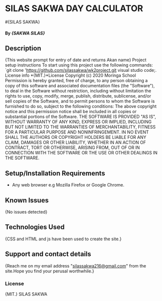 # SILAS SAKWA DAY CALCULATOR
#{SILAS SAKWA}
#### By *{SAKWA SILAS}*
## Description
{This website prompt for entry of date and returns Akan name}
Project setup instructions
To start using this project use the following commands:
`git clone 'https://github.com/silassakwa/wk2project.git
visual studio code;.
License info
*{MIT.}*License
Copyright (c) 2020 Moringa School
Permission is hereby granted, free of charge, to any person obtaining a copy of this software and associated documentation files (the "Software"), to deal in the Software without restriction, including without limitation the rights to use, copy, modify, merge, publish, distribute, sublicense, and/or sell copies of the Software, and to permit persons to whom the Software is furnished to do so, subject to the following conditions:
The above copyright notice and this permission notice shall be included in all copies or substantial portions of the Software.
THE SOFTWARE IS PROVIDED "AS IS", WITHOUT WARRANTY OF ANY KIND, EXPRESS OR IMPLIED, INCLUDING BUT NOT LIMITED TO THE WARRANTIES OF MERCHANTABILITY, FITNESS FOR A PARTICULAR PURPOSE AND NONINFRINGEMENT. IN NO EVENT SHALL THE AUTHORS OR COPYRIGHT HOLDERS BE LIABLE FOR ANY CLAIM, DAMAGES OR OTHER LIABILITY, WHETHER IN AN ACTION OF CONTRACT, TORT OR OTHERWISE, ARISING FROM, OUT OF OR IN CONNECTION WITH THE SOFTWARE OR THE USE OR OTHER DEALINGS IN THE SOFTWARE.
## Setup/Installation Requirements
* Any web browser e.g Mozilla Firefox or Google Chrome.
## Known Issues
{No issues detected}
## Technologies Used
{CSS and HTML  and js have been used to create the site.}
## Support and contact details
{Reach me on my email address "silassakwa216@gmail.com" from the site.Hope you find your perusal worthwhile.}
### License
{MIT.}
SILAS SAKWA
